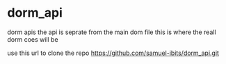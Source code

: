 # dorm_api
dorm apis
the api is seprate from the main dom file this is where the reall dorm coes will be

use this url to clone the repo 
https://github.com/samuel-ibits/dorm_api.git
